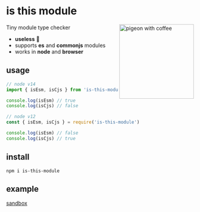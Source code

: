 # is this module

<img src="https://ucarecdn.com/7b795eb1-8108-484b-b285-763a563e218f/-/resize/400x/-/quality/lighter/-/format/auto/"
     alt="pigeon with coffee" width="200" align="right">

Tiny module type checker

* **useless** 🤪
* supports **es** and **commonjs** modules
* works in **node** and **browser**


## usage

```js
// node v14
import { isEsm, isCjs } from 'is-this-module'

console.log(isEsm) // true
console.log(isCjs) // false
```

```js
// node v12
const { isEsm, isCjs } = require('is-this-module')

console.log(isEsm) // false
console.log(isCjs) // true
```

## install

```
npm i is-this-module
```

## example

[sandbox](https://codesandbox.io/s/is-this-module-example-603ff)
